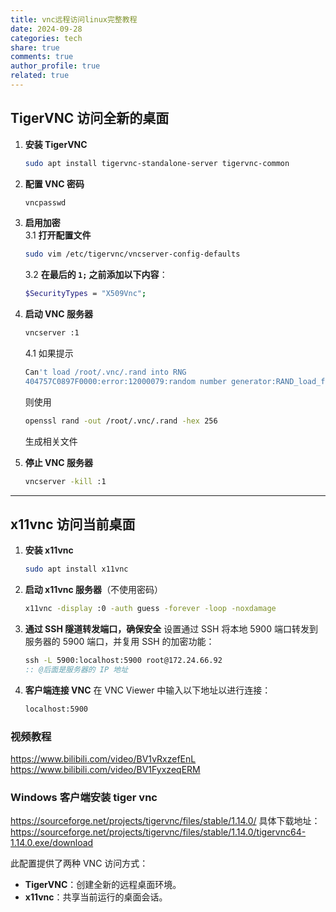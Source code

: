 ```yaml
---
title: vnc远程访问linux完整教程
date: 2024-09-28
categories: tech
share: true
comments: true
author_profile: true
related: true
---
```


## TigerVNC 访问全新的桌面

1. **安装 TigerVNC**

   ```bash
   sudo apt install tigervnc-standalone-server tigervnc-common
   ```

2. **配置 VNC 密码**

   ```bash
   vncpasswd
   ```

3. **启用加密**  
   3.1 **打开配置文件**

   ```bash
   sudo vim /etc/tigervnc/vncserver-config-defaults
   ```

   3.2 **在最后的 `1;` 之前添加以下内容**：

   ```bash
   $SecurityTypes = "X509Vnc";
   ```

4. **启动 VNC 服务器**

   ```bash
   vncserver :1
   ```

   4.1
   如果提示

   ```sh
   Can't load /root/.vnc/.rand into RNG
   404757C0897F0000:error:12000079:random number generator:RAND_load_file:Cannot open file:../crypto/rand/randfile.c:106:Filename=/root/.vnc/.rand
   ```

   则使用

   ```bash
   openssl rand -out /root/.vnc/.rand -hex 256
   ```

   生成相关文件

5. **停止 VNC 服务器**

   ```bash
   vncserver -kill :1
   ```

---

## x11vnc 访问当前桌面

1. **安装 x11vnc**

   ```bash
   sudo apt install x11vnc
   ```

2. **启动 x11vnc 服务器**（不使用密码）

   ```bash
   x11vnc -display :0 -auth guess -forever -loop -noxdamage
   ```

3. **通过 SSH 隧道转发端口，确保安全**
   设置通过 SSH 将本地 5900 端口转发到服务器的 5900 端口，并复用 SSH 的加密功能：

   ```cmd
   ssh -L 5900:localhost:5900 root@172.24.66.92
   :: @后面是服务器的 IP 地址
   ```

4. **客户端连接 VNC**
   在 VNC Viewer 中输入以下地址以进行连接：

   ```sh
   localhost:5900
   ```

### 视频教程

https://www.bilibili.com/video/BV1vRxzefEnL
https://www.bilibili.com/video/BV1FyxzeqERM

### Windows 客户端安装 tiger vnc

https://sourceforge.net/projects/tigervnc/files/stable/1.14.0/
具体下载地址：
https://sourceforge.net/projects/tigervnc/files/stable/1.14.0/tigervnc64-1.14.0.exe/download

此配置提供了两种 VNC 访问方式：

- **TigerVNC**：创建全新的远程桌面环境。
- **x11vnc**：共享当前运行的桌面会话。
